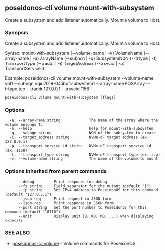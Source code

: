 ## poseidonos-cli volume mount-with-subsystem

Create a subsystem and add listener automatically. Mount a volume to Host.

### Synopsis

Create a subsystem and add listener automatically. Mount a volume to Host.

Syntax:
	mount-with-subsystem (--volume-name | -v) VolumeName (--array-name | -a) ArrayName (--subnqn | -q) SubsystemNQN (--trtype | -t) TransportType (--traddr | -i) TargetAddress (--trsvcid | -p) TransportServiceId

Example: 
	poseidonos-cli volume mount-with-subsystem --volume-name vol1 --subnqn nqn.2019-04.ibof:subsystem1 --array-name POSArray --trtype tcp --traddr 127.0.0.1 --trsvcid 1158
	
         

```
poseidonos-cli volume mount-with-subsystem [flags]
```

### Options

```
  -a, --array-name string             The name of the array where the volume belongs to
  -h, --help                          help for mount-with-subsystem
  -q, --subnqn string                 NQN of the subsystem to create
  -i, --target_address string         NVMe-oF target address (ex. 127.0.0.1)
  -p, --transport_service_id string   NVMe-oF transport service id (ex. 1158)
  -t, --transport_type string         NVMe-oF transport type (ex. tcp)
  -v, --volume-name string            The name of the volume to mount
```

### Options inherited from parent commands

```
      --debug         Print response for debug
      --fs string     Field separator for the output (default "|")
      --ip string     Set IPv4 address to PoseidonOS for this command (default "127.0.0.1")
      --json-req      Print request in JSON form
      --json-res      Print response in JSON form
      --port string   Set the port number to PoseidonOS for this command (default "18716")
      --unit          Display unit (B, KB, MB, ...) when displaying capacity
```

### SEE ALSO

* [poseidonos-cli volume](poseidonos-cli_volume.md)	 - Volume commands for PoseidonOS.

